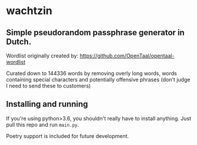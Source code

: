 # wachtzin

## Simple pseudorandom passphrase generator in Dutch.

Wordlist originally created by: https://github.com/OpenTaal/opentaal-wordlist 

Curated down to 144336 words by removing overly long words, words containing 
special characters and potentially offensive phrases (don't judge I need to send these to customers)

## Installing and running

If you're using python>3.6, you shouldn't really have to install anything. Just pull this repo and run ```main.py```.

Poetry support is included for future development.